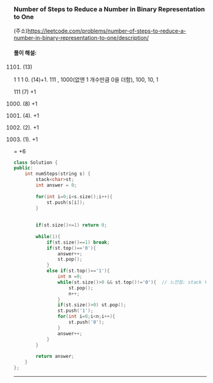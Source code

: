 ### Number of Steps to Reduce a Number in Binary Representation to One
(주소)https://leetcode.com/problems/number-of-steps-to-reduce-a-number-in-binary-representation-to-one/description/

#### 풀이 해설:

1101. (13)

1 1 1 0. (14)+1.  111 , 1000(없앤 1 개수만큼 0을 더함), 100, 10, 1

111  (7) +1

1000. (8) +1

100. (4). +1

10. (2). +1

1. (1). +1

= +6


```c++
class Solution {
public:
    int numSteps(string s) {
        stack<char>st;
        int answer = 0;
        
        for(int i=0;i<s.size();i++){
            st.push(s[i]);
        }
        
        
        if(st.size()<=1) return 0;
        
        while(1){
            if(st.size()==1) break;
            if(st.top()=='0'){
                answer++;
                st.pop();
            }
            else if(st.top()=='1'){
                int n =0;
                while(st.size()>0 && st.top()!='0'){  // 느낀점: stack 비었을때 top 접근안하도록 주의하자.
                    st.pop();
                    n++;
                }
                if(st.size()>0) st.pop();
                st.push('1');
                for(int i=0;i<n;i++){
                    st.push('0');
                }
                answer++;
            }
        }
        
        return answer;
    }
};
```

---
